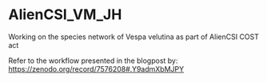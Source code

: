 # AlienCSI_VM_JH
Working on the species network of Vespa velutina as part of AlienCSI COST act

Refer to the workflow presented in the blogpost by: https://zenodo.org/record/7576208#.Y9admXbMJPY


